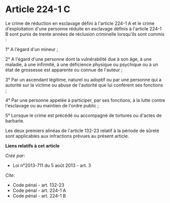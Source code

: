 # Article 224-1 C

Le crime de réduction en esclavage défini à l'article 224-1 A et le crime d'exploitation d'une personne réduite en esclavage
définis à l'article 224-1 B sont punis de trente années de réclusion criminelle lorsqu'ils sont commis : 

1° A l'égard d'un mineur ; 

2° A l'égard d'une personne dont la vulnérabilité due à son âge, à une maladie, à une infirmité, à une déficience physique ou
psychique ou à un état de grossesse est apparente ou connue de l'auteur ; 

3° Par un ascendant légitime, naturel ou adoptif ou par une personne qui a autorité sur la victime ou abuse de l'autorité que
lui confèrent ses fonctions ; 

4° Par une personne appelée à participer, par ses fonctions, à la lutte contre l'esclavage ou au maintien de l'ordre
public ; 

5° Lorsque le crime est précédé ou accompagné de tortures ou d'actes de barbarie. 

Les deux premiers alinéas de l'article 132-23 relatif à la période de sûreté sont applicables aux infractions prévues au
présent article.

**Liens relatifs à cet article**

_Créé par_:

  - Loi n°2013-711 du 5 août 2013 - art. 3

_Cite_:

  - Code pénal - art. 132-23
  - Code pénal - art. 224-1 A
  - Code pénal - art. 224-1 B

